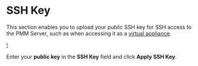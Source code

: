 # SSH Key

This section enables you to upload your public SSH key for SSH access to the PMM Server, such as when accessing it as a [virtual appliance](../install-pmm/install-pmm-server/deployment-options/virtual/index.md).

[!](../images/PMM_Settings_SSH_Key.jpg)

Enter your **public key** in the **SSH Key** field and click **Apply SSH Key**.